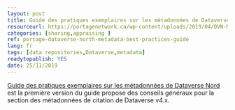 ```yaml
---
layout: post
title: Guide des pratiques exemplaires sur les métadonnées de Dataverse Nord
resourceurl: https://portagenetwork.ca/wp-content/uploads/2019/04/DVN-Metadata_FR.pdf
categories: [sharing,appraising ]
ref: portage-dataverse-north-metadata-best-practices-guide
lang: fr
tags: [data repositories,Dataverse,metadata]
readytopublish: YES
date: 25/11/2019
---
```

[Guide des pratiques exemplaires sur les métadonnées de Dataverse Nord](https://portagenetwork.ca/wp-content/uploads/2019/04/DVN-Metadata_FR.pdf) est la première version du guide propose des conseils généraux pour la section des métadonnées de citation de Dataverse v4.x.
